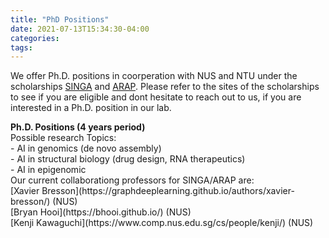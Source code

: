 ```yaml
---
title: "PhD Positions"
date: 2021-07-13T15:34:30-04:00
categories:
tags:
---
```

We offer Ph.D. positions in coorperation with NUS and NTU under the scholarships [SINGA](https://www.a-star.edu.sg/Scholarships/for-graduate-studies/singapore-international-graduate-award-singa) and [ARAP](https://www.a-star.edu.sg/Scholarships/for-graduate-studies/a-star-research-attachment-programme). Please refer to the sites of the scholarships to see if you are eligible and dont hesitate to reach out to us, if you are interested in a Ph.D. position in our lab. <br/>
<body>
<b>Ph.D. Positions (4 years period) </b>  <br />
Possible research Topics:<br />
- AI in genomics (de novo assembly)<br />
- AI in structural biology (drug design, RNA therapeutics)<br />
- AI in epigenomic <br />
</body>
Our current collaborationg professors for SINGA/ARAP are: <br />
[Xavier Bresson](https://graphdeeplearning.github.io/authors/xavier-bresson/) (NUS) <br />
[Bryan Hooi](https://bhooi.github.io/) (NUS) <br />
[Kenji Kawaguchi](https://www.comp.nus.edu.sg/cs/people/kenji/) (NUS) <br />

